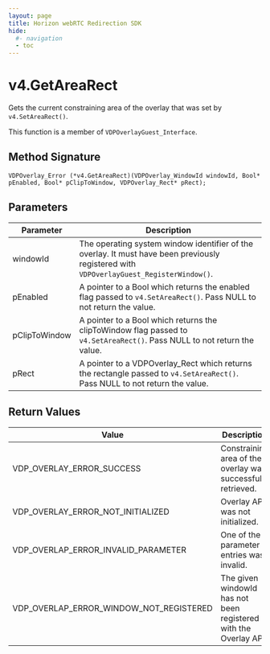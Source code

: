 ```yaml
---
layout: page
title: Horizon webRTC Redirection SDK
hide:
  #- navigation
  - toc
---
```

# v4.GetAreaRect

Gets the current constraining area of the overlay that was set by `v4.SetAreaRect()`.

This function is a member of `VDPOverlayGuest_Interface`.

## Method Signature
```
VDPOverlay_Error (*v4.GetAreaRect)(VDPOverlay_WindowId windowId, Bool* pEnabled, Bool* pClipToWindow, VDPOverlay_Rect* pRect);
```

## Parameters

| Parameter | Description |
| --------- | ----------- |
| windowId | The operating system window identifier of the overlay. It must have been previously registered with `VDPOverlayGuest_RegisterWindow()`. |
| pEnabled | A pointer to a Bool which returns the enabled flag passed to `v4.SetAreaRect()`. Pass NULL to not return the value. |
| pClipToWindow | A pointer to a Bool which returns the clipToWindow flag passed to `v4.SetAreaRect()`. Pass NULL to not return the value. |
| pRect | A pointer to a VDPOverlay_Rect which returns the rectangle passed to `v4.SetAreaRect()`. Pass NULL to not return the value. |

## Return Values

| Value | Description |
| ----- | ----------- |
| VDP_OVERLAY_ERROR_SUCCESS | Constraining area of the overlay was successfully retrieved. |
| VDP_OVERLAY_ERROR_NOT_INITIALIZED	| Overlay API was not initialized. |
| VDP_OVERLAP_ERROR_INVALID_PARAMETER | One of the parameter entries was invalid. |
| VDP_OVERLAP_ERROR_WINDOW_NOT_REGISTERED | The given windowId has not been registered with the Overlay API. |

